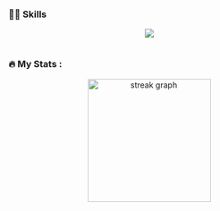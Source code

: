 <h3 align="left">👩‍💻  Skills </h3>

<p align="center">
  <a href="https://skillicons.dev">
    <img src="https://skillicons.dev/icons?i=python,vscode,androidstudio,css,docker,express,figma,github,git,gitlab,html,js,laravel,linux,mysql,mongodb,nestjs,nginx,nodejs,php,postgres,py,react,redux,sass,tensorflow,vite,vue">
  </a>
</p>
<div display="flex"
  <p href="https://discord.gg/onlp" align="center">
      <img alt="" src="https://github-readme-stats.vercel.app/api?username=Anthonydt16&theme=tokyonight&show_icons=true">
  </p>

<h3 align="left">🔥   My Stats :</h3>

<div align="center">
  <img src="https://streak-stats.demolab.com?user=maurodesouza&locale=en&mode=daily&theme=dark&hide_border=false&border_radius=5&order=3" height="220" alt="streak graph"  />
</div>

